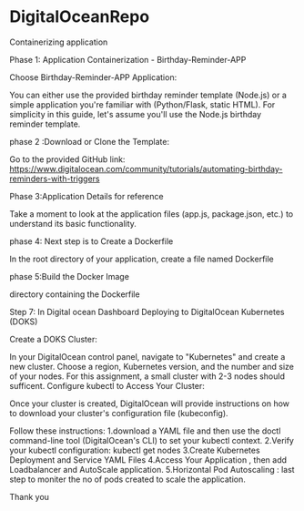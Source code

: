 # DigitalOceanRepo
Containerizing application  


Phase 1: Application Containerization - Birthday-Reminder-APP

Choose Birthday-Reminder-APP Application:

You can either use the provided birthday reminder template (Node.js) or a simple application you're familiar with (Python/Flask, static HTML). For simplicity in this guide, let's assume you'll use the Node.js birthday reminder template.
   
   
   


phase 2 :Download or Clone the Template:

Go to the provided GitHub link: https://www.digitalocean.com/community/tutorials/automating-birthday-reminders-with-triggers





Phase 3:Application Details for reference

Take a moment to look at the application files (app.js, package.json, etc.) to understand its basic functionality.


phase 4: Next step is to Create a Dockerfile

In the root directory of your application, create a file named Dockerfile







phase 5:Build the Docker Image 

 directory containing the Dockerfile





























Step 7: In Digital ocean Dashboard Deploying to DigitalOcean Kubernetes (DOKS)

Create a DOKS Cluster:

In your DigitalOcean control panel, navigate to "Kubernetes" and create a new cluster.
Choose a region, Kubernetes version, and the number and size of your nodes.
For this assignment, a small cluster with 2-3 nodes should sufficent.
Configure kubectl to Access Your Cluster:

Once your cluster is created, DigitalOcean will provide instructions on how to download your cluster's configuration file (kubeconfig).

 Follow these instructions:
 1.download a YAML file and then use the doctl command-line tool (DigitalOcean's CLI) to set your kubectl context.
2.Verify your kubectl configuration:
   kubectl get nodes
3.Create Kubernetes Deployment and Service YAML Files
4.Access Your Application , then add Loadbalancer and AutoScale application.
5.Horizontal Pod Autoscaling : last step to moniter the no of pods created to scale the application.


Thank you 

